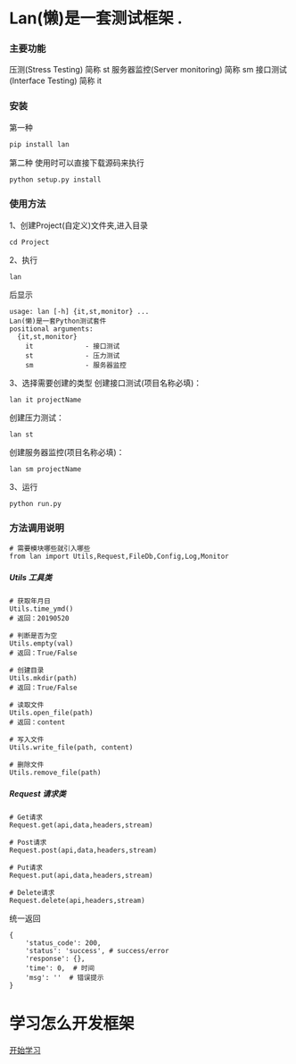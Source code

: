 # Lan(懒)是一套测试框架 .
### 主要功能
压测(Stress Testing) 简称 st
服务器监控(Server monitoring) 简称 sm
接口测试(Interface Testing) 简称 it
### 安装
第一种
```python
pip install lan
```
第二种 使用时可以直接下载源码来执行
```python
python setup.py install
```
### 使用方法
1、创建Project(自定义)文件夹,进入目录
```shell
cd Project
```
2、执行
```shell
lan
```
后显示
```
usage: lan [-h] {it,st,monitor} ...
Lan(懒)是一套Python测试套件
positional arguments:
  {it,st,monitor}
    it             - 接口测试
    st             - 压力测试
    sm             - 服务器监控
```
3、选择需要创建的类型
创建接口测试(项目名称必填)：
```
lan it projectName
```
创建压力测试：
```
lan st
```
创建服务器监控(项目名称必填)：
```
lan sm projectName
```
3、运行
```shell
python run.py
```

### 方法调用说明
```shell
# 需要模块哪些就引入哪些
from lan import Utils,Request,FileDb,Config,Log,Monitor
```
##### Utils 工具类
```
# 获取年月日
Utils.time_ymd()
# 返回：20190520
```
```
# 判断是否为空
Utils.empty(val)
# 返回：True/False
```
```
# 创建目录
Utils.mkdir(path)
# 返回：True/False
```
```
# 读取文件
Utils.open_file(path)
# 返回：content
```
```
# 写入文件
Utils.write_file(path, content)
```
```
# 删除文件
Utils.remove_file(path)
```

##### Request 请求类

```
# Get请求
Request.get(api,data,headers,stream)
```
```
# Post请求
Request.post(api,data,headers,stream)
```
```
# Put请求
Request.put(api,data,headers,stream)
```
```
# Delete请求
Request.delete(api,headers,stream)
```
统一返回
```
{
	'status_code': 200,
	'status': 'success', # success/error
	'response': {},
	'time': 0,  # 时间
	'msg': ''  # 错误提示
}
```




# 学习怎么开发框架
[开始学习](https://github.com/bbfpl/Lan/doc/0.md "开始学习")
